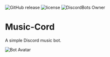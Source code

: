 ![GitHub release](https://img.shields.io/github/release/JGriffin34432/music-cord.svg?style=for-the-badge)
![license](https://img.shields.io/github/license/JGriffin34432/Music-cord.svg?style=for-the-badge)
![DiscordBots Owner](https://discordbots.org/api/widget/owner/252084047264743428.svg)

# Music-Cord
A simple Discord music bot.

![Bot Avatar](http://i68.tinypic.com/2yn008h.png)
